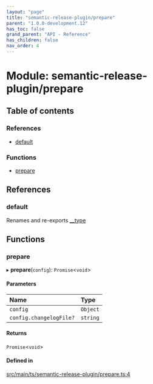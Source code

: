 ```yaml
---
layout: "page"
title: "semantic-release-plugin/prepare"
parent: "1.0.0-development.12"
has_toc: false
grand_parent: "API - Reference"
has_children: false
nav_order: 4
---
```


# Module: semantic-release-plugin/prepare

## Table of contents

### References

- [default](../wiki/semantic-release-plugin.prepare#default)

### Functions

- [prepare](../wiki/semantic-release-plugin.prepare#prepare)

## References

### default

Renames and re-exports [__type](../wiki/semantic-release-plugin#__type)

## Functions

### prepare

▸ **prepare**(`config`): `Promise`<`void`\>

#### Parameters

| Name | Type |
| :------ | :------ |
| `config` | `Object` |
| `config.changelogFile?` | `string` |

#### Returns

`Promise`<`void`\>

#### Defined in

[src/main/ts/semantic-release-plugin/prepare.ts:4](https://github.com/ikari-engine/plugouts/blob/b1ee6f9/src/main/ts/semantic-release-plugin/prepare.ts#L4)
